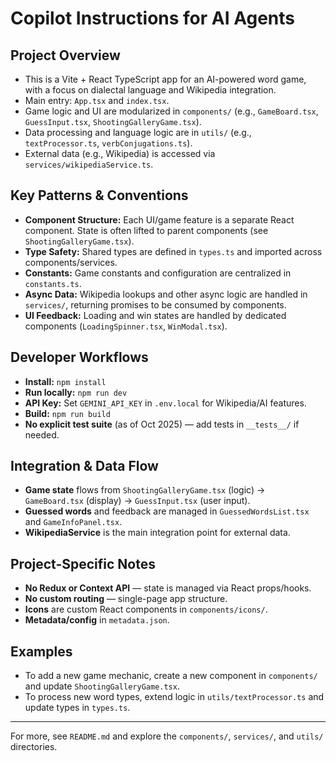 # Copilot Instructions for AI Agents

## Project Overview
- This is a Vite + React TypeScript app for an AI-powered word game, with a focus on dialectal language and Wikipedia integration.
- Main entry: `App.tsx` and `index.tsx`.
- Game logic and UI are modularized in `components/` (e.g., `GameBoard.tsx`, `GuessInput.tsx`, `ShootingGalleryGame.tsx`).
- Data processing and language logic are in `utils/` (e.g., `textProcessor.ts`, `verbConjugations.ts`).
- External data (e.g., Wikipedia) is accessed via `services/wikipediaService.ts`.

## Key Patterns & Conventions
- **Component Structure:** Each UI/game feature is a separate React component. State is often lifted to parent components (see `ShootingGalleryGame.tsx`).
- **Type Safety:** Shared types are defined in `types.ts` and imported across components/services.
- **Constants:** Game constants and configuration are centralized in `constants.ts`.
- **Async Data:** Wikipedia lookups and other async logic are handled in `services/`, returning promises to be consumed by components.
- **UI Feedback:** Loading and win states are handled by dedicated components (`LoadingSpinner.tsx`, `WinModal.tsx`).

## Developer Workflows
- **Install:** `npm install`
- **Run locally:** `npm run dev`
- **API Key:** Set `GEMINI_API_KEY` in `.env.local` for Wikipedia/AI features.
- **Build:** `npm run build`
- **No explicit test suite** (as of Oct 2025) — add tests in `__tests__/` if needed.

## Integration & Data Flow
- **Game state** flows from `ShootingGalleryGame.tsx` (logic) → `GameBoard.tsx` (display) → `GuessInput.tsx` (user input).
- **Guessed words** and feedback are managed in `GuessedWordsList.tsx` and `GameInfoPanel.tsx`.
- **WikipediaService** is the main integration point for external data.

## Project-Specific Notes
- **No Redux or Context API** — state is managed via React props/hooks.
- **No custom routing** — single-page app structure.
- **Icons** are custom React components in `components/icons/`.
- **Metadata/config** in `metadata.json`.

## Examples
- To add a new game mechanic, create a new component in `components/` and update `ShootingGalleryGame.tsx`.
- To process new word types, extend logic in `utils/textProcessor.ts` and update types in `types.ts`.

---
For more, see `README.md` and explore the `components/`, `services/`, and `utils/` directories.
